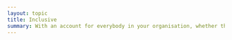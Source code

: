 ```yaml
---
layout: topic
title: Inclusive
summary: With an account for everybody in your organisation, whether they are real power users or just an occasional visitor, no one is left out.
---
```

